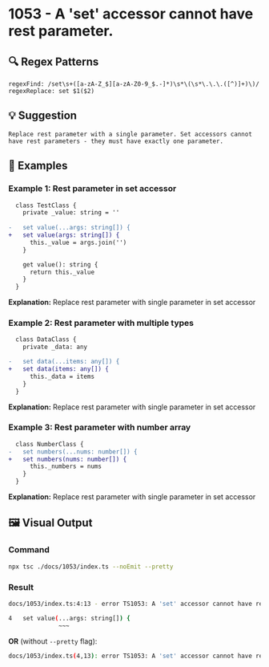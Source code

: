 # 1053 - A 'set' accessor cannot have rest parameter.

## 🔍 Regex Patterns
```regex
regexFind: /set\s+([a-zA-Z_$][a-zA-Z0-9_$.-]*)\s*\(\s*\.\.\.([^)]+)\)/
regexReplace: set $1($2)
```

## 💡 Suggestion
```text
Replace rest parameter with a single parameter. Set accessors cannot have rest parameters - they must have exactly one parameter.
```

## 📝 Examples

### Example 1: Rest parameter in set accessor
```diff
  class TestClass {
    private _value: string = ''
    
-   set value(...args: string[]) {
+   set value(args: string[]) {
      this._value = args.join('')
    }

    get value(): string {
      return this._value
    }
  }
```

**Explanation:** Replace rest parameter with single parameter in set accessor

### Example 2: Rest parameter with multiple types
```diff
  class DataClass {
    private _data: any

-   set data(...items: any[]) {
+   set data(items: any[]) {
      this._data = items
    }
  }
```

**Explanation:** Replace rest parameter with single parameter in set accessor

### Example 3: Rest parameter with number array
```diff
  class NumberClass {
-   set numbers(...nums: number[]) {
+   set numbers(nums: number[]) {
      this._numbers = nums
    }
  }
```

**Explanation:** Replace rest parameter with single parameter in set accessor

## 🖼️ Visual Output
### Command
```bash
npx tsc ./docs/1053/index.ts --noEmit --pretty
```

### Result
```bash
docs/1053/index.ts:4:13 - error TS1053: A 'set' accessor cannot have rest parameter.

4   set value(...args: string[]) {
              ~~~
```

**OR** (without `--pretty` flag):

```bash
docs/1053/index.ts(4,13): error TS1053: A 'set' accessor cannot have rest parameter.
```
